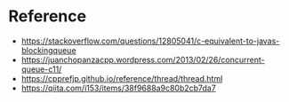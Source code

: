 # Reference

- https://stackoverflow.com/questions/12805041/c-equivalent-to-javas-blockingqueue
- https://juanchopanzacpp.wordpress.com/2013/02/26/concurrent-queue-c11/
- https://cpprefjp.github.io/reference/thread/thread.html
- https://qiita.com/i153/items/38f9688a9c80b2cb7da7

